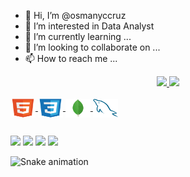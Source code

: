- 👋 Hi, I’m @osmanyccruz
- 👀 I’m interested in Data Analyst
- 🌱 I’m currently learning ...
- 💞️ I’m looking to collaborate on ...
- 📫 How to reach me ...

<div align="center">
  <a href="https://github.com/osmanyccruz">
  <img height="140em" src="https://github-readme-stats.vercel.app/api?username=osmanyccruz&show_icons=true&theme=dark&include_all_commits=true&count_private=true"/>
  <img height="140em" src="https://github-readme-stats.vercel.app/api/top-langs/?username=osmanyccruz&layout=compact&langs_count=11&theme=dark"/>
</div>
<div style="display: inline_block"><br>
  <img align="center" alt="osmanyccruz-HTML5" height="30" width="40" src="https://raw.githubusercontent.com/devicons/devicon/master/icons/html5/html5-original.svg">
  <img align="center" alt="osmanyccruz-CSS3" height="30" width="40" src="https://raw.githubusercontent.com/devicons/devicon/master/icons/css3/css3-original.svg">
  <img align="center" alt="osmanyccruz-MongoDB" height="30" width="40" src="https://raw.githubusercontent.com/devicons/devicon/master/icons/mongodb/mongodb-original.svg">
  <img align="center" alt="osmanyccruz-MySQL" height="30" width="40" src="https://raw.githubusercontent.com/devicons/devicon/master/icons/mysql/mysql-original.svg">
</div>
 
##
 
<div> 
  <a href = "mailto:manyccruz@gmail.com"><img src="https://img.shields.io/badge/Gmail-D14836?style=for-the-badge&logo=gmail&logoColor=white" target="_blank"></a>
  <a href="https://www.linkedin.com/in/osmanyccruz" target="_blank"><img src="https://img.shields.io/badge/-LinkedIn-%230077B5?style=for-the-badge&logo=linkedin&logoColor=white" target="_blank"></a>
  <a href="https://www.youtube.com/channel/UC9kBCxsCOpMBUKKNfLUD4vw" target="_blank"><img src="https://img.shields.io/badge/YouTube-FF0000?style=for-the-badge&logo=youtube&logoColor=white" target="_blank"></a>
  <a href="https://www.facebook.com/manyccruz" target="_blank"><img src="https://img.shields.io/badge/Facebook-1877F2?style=for-the-badge&logo=facebook&logoColor=white" target="_blank"></a>
 
  ![Snake animation](https://github.com/osmanyccruz/osmanyccruz/blob/output/github-contribution-grid-snake.svg)
 
</div>


<!---
osmanyccruz/osmanyccruz is a ✨ special ✨ repository because its `README.md` (this file) appears on your GitHub profile.
You can click the Preview link to take a look at your changes.
--->
